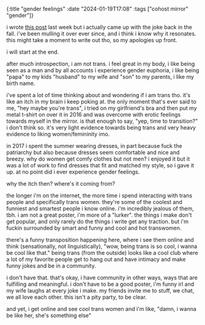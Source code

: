 {:title "gender feelings"
 :date "2024-01-19T17:08"
 :tags ["cohost mirror" "gender"]}

i wrote [this post](/posts/2024-01-14-trans-jerry) last week but i actually came up with the joke back in the fall. i've been mulling it over ever since, and i think i know why it resonates. this might take a moment to write out tho, so my apologies up front.

i will start at the end.

after much introspection, i am not trans. i feel great in my body, i like being seen as a man and by all accounts i experience gender euphoria, i like being "papa" to my kids "husband" to my wife and "son" to my parents, i like my birth name.

i've spent a lot of time thinking about and wondering if i am trans tho. it's like an itch in my brain i keep poking at. the only moment that's ever said to me, "hey maybe you're trans", i tried on my girlfriend's bra and then put my metal t-shirt on over it in 2016 and was overcome with erotic feelings towards myself in the mirror. is that enough to say, "yep, time to transition?" i don't think so. it's very light evidence towards being trans and very heavy evidence to liking women/femininity imo.

in 2017 i spent the summer wearing dresses, in part because fuck the patriarchy but also because dresses seem comfortable and nice and breezy. why do women get comfy clothes but not men? i enjoyed it but it was a lot of work to find dresses that fit and matched my style, so i gave it up. at no point did i ever experience gender feelings.

why the itch then? where's it coming from?

the longer i'm on the internet, the more time i spend interacting with trans people and specifically trans women. they're some of the coolest and funniest and smartest people i know online. i'm incredibly jealous of them, tbh. i am not a great poster, i'm more of a "lurker". the things i make don't get popular, and only rarely do the things i write get any traction. but i'm fuckin surrounded by smart and funny and cool and hot transwomen.

there's a funny transposition happening here, where i see them online and think (sensationally, not linguistically), "wow, being trans is so cool, i wanna be cool like that." being trans (from the outside) looks like a cool club where a lot of my favorite people get to hang out and have intimacy and make funny jokes and be in a community.

i don't have that. that's okay, i have community in other ways, ways that are fulfilling and meaningful. i don't have to be a good poster, i'm funny irl and my wife laughs at every joke i make. my friends invite me to stuff, we chat, we all love each other. this isn't a pity party, to be clear.

and yet, i get online and see cool trans women and i'm like, "damn, i wanna be like her, she's something else"
